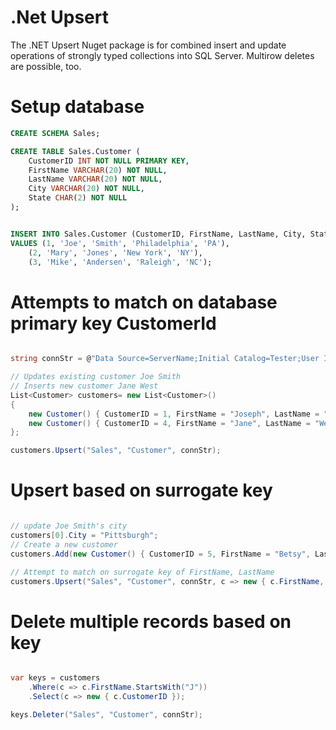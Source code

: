 # .Net Upsert
The .NET Upsert Nuget package is for combined insert and update operations of strongly typed collections into SQL Server.  Multirow deletes are possible, too.

# Setup database

```sql
CREATE SCHEMA Sales;

CREATE TABLE Sales.Customer (
	CustomerID INT NOT NULL PRIMARY KEY,
	FirstName VARCHAR(20) NOT NULL,
	LastName VARCHAR(20) NOT NULL,
	City VARCHAR(20) NOT NULL,
	State CHAR(2) NOT NULL
);


INSERT INTO Sales.Customer (CustomerID, FirstName, LastName, City, State)
VALUES (1, 'Joe', 'Smith', 'Philadelphia', 'PA'),
	(2, 'Mary', 'Jones', 'New York', 'NY'),
	(3, 'Mike', 'Andersen', 'Raleigh', 'NC');

```

# Attempts to match on database primary key CustomerId

```csharp

string connStr = @"Data Source=ServerName;Initial Catalog=Tester;User Id=SomeUser; Password=password1;";

// Updates existing customer Joe Smith
// Inserts new customer Jane West
List<Customer> customers= new List<Customer>()
{
    new Customer() { CustomerID = 1, FirstName = "Joseph", LastName = "Smith", City = "Philadelphia", State = "PA" },
    new Customer() { CustomerID = 4, FirstName = "Jane", LastName = "West", City = "Denver", State = "CO" }
};

customers.Upsert("Sales", "Customer", connStr);

```


# Upsert based on surrogate key
```csharp 

// update Joe Smith's city
customers[0].City = "Pittsburgh";
// Create a new customer
customers.Add(new Customer() { CustomerID = 5, FirstName = "Betsy", LastName = "Collins", City = "Denver", State = "CO" });

// Attempt to match on surrogate key of FirstName, LastName
customers.Upsert("Sales", "Customer", connStr, c => new { c.FirstName, c.LastName });

```

# Delete multiple records based on key
```csharp 

var keys = customers
    .Where(c => c.FirstName.StartsWith("J"))
    .Select(c => new { c.CustomerID });

keys.Deleter("Sales", "Customer", connStr);

```
